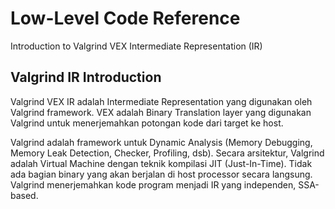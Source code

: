 # Low-Level Code Reference

Introduction to Valgrind VEX Intermediate Representation (IR)

## Valgrind IR Introduction

Valgrind VEX IR adalah Intermediate Representation yang digunakan oleh Valgrind framework. VEX adalah Binary Translation layer yang digunakan Valgrind untuk menerjemahkan potongan kode dari target ke host.

Valgrind adalah framework untuk Dynamic Analysis (Memory Debugging, Memory Leak Detection, Checker, Profiling, dsb). Secara arsitektur, Valgrind adalah Virtual Machine dengan teknik kompilasi JIT (Just-In-Time). Tidak ada bagian binary yang akan berjalan di host processor secara langsung. Valgrind menerjemahkan kode program menjadi IR yang independen, SSA-based. 

